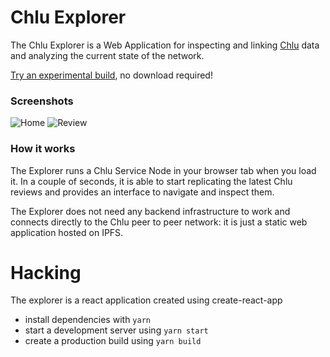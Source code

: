 # Chlu Explorer

The Chlu Explorer is a Web Application for inspecting and linking [Chlu](https://chlu.io) data
and analyzing the current state of the network.

[Try an experimental build](https://ipfs.io/ipfs/QmYTB3zg8DFWsKVHSGbcYUxTJ2LDgKPWBu99yfZstodPU1), no download required!

### Screenshots

![Home](https://ipfs.io/ipfs/QmWxrHi3rhEAaFDzoppgPuPFFQd2CsViwZ8wbpb53zFdku/home.png)
![Review](https://ipfs.io/ipfs/QmWxrHi3rhEAaFDzoppgPuPFFQd2CsViwZ8wbpb53zFdku/review.png)

### How it works

The Explorer runs a Chlu Service Node in your browser tab when you load it. In a couple
of seconds, it is able to start replicating the latest Chlu reviews and provides an
interface to navigate and inspect them.

The Explorer does not need any backend infrastructure to work and connects directly to
the Chlu peer to peer network: it is just a static web application hosted on IPFS.

# Hacking

The explorer is a react application created using create-react-app

- install dependencies with `yarn`
- start a development server using `yarn start`
- create a production build using `yarn build`